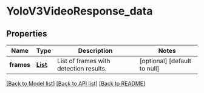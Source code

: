 # YoloV3VideoResponse_data
## Properties

Name | Type | Description | Notes
------------ | ------------- | ------------- | -------------
**frames** | [**List**](YoloV3FrameItem.md) | List of frames with detection results. | [optional] [default to null]

[[Back to Model list]](../README.md#documentation-for-models) [[Back to API list]](../README.md#documentation-for-api-endpoints) [[Back to README]](../README.md)


